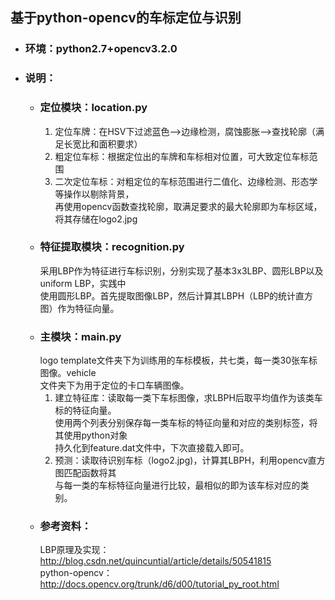 ## 基于python-opencv的车标定位与识别  
 * ### 环境：python2.7+opencv3.2.0
 * ### 说明：
   * ### 定位模块：location.py 
     1. 定位车牌：在HSV下过滤蓝色-->边缘检测，腐蚀膨胀-->查找轮廓（满足长宽比和面积要求） <br>
     2. 粗定位车标：根据定位出的车牌和车标相对位置，可大致定位车标范围 <br>
     3. 二次定位车标：对粗定位的车标范围进行二值化、边缘检测、形态学等操作以剔除背景，<br>
     再使用opencv函数查找轮廓，取满足要求的最大轮廓即为车标区域，将其存储在logo2.jpg <br>
   * ### 特征提取模块：recognition.py
     采用LBP作为特征进行车标识别，分别实现了基本3x3LBP、圆形LBP以及uniform LBP，实践中 <br>
     使用圆形LBP。首先提取图像LBP，然后计算其LBPH（LBP的统计直方图）作为特征向量。
   * ### 主模块：main.py
     logo template文件夹下为训练用的车标模板，共七类，每一类30张车标图像。vehicle <br>
     文件夹下为用于定位的卡口车辆图像。
     1. 建立特征库：读取每一类下车标图像，求LBPH后取平均值作为该类车标的特征向量。 <br>
     使用两个列表分别保存每一类车标的特征向量和对应的类别标签，将其使用python对象 <br>
     持久化到feature.dat文件中，下次直接载入即可。 <br>
     2. 预测：读取待识别车标（logo2.jpg)，计算其LBPH，利用opencv直方图匹配函数将其 <br>
     与每一类的车标特征向量进行比较，最相似的即为该车标对应的类别。 <br>
   * ### 参考资料：
     LBP原理及实现：http://blog.csdn.net/quincuntial/article/details/50541815 <br>
     python-opencv：http://docs.opencv.org/trunk/d6/d00/tutorial_py_root.html <br>

